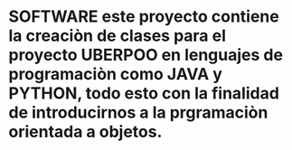 # SOFTWARE este proyecto contiene la creaciòn de clases para el proyecto UBERPOO en lenguajes de programaciòn como JAVA y PYTHON, todo esto con la finalidad de introducirnos a la prgramaciòn orientada a objetos.
